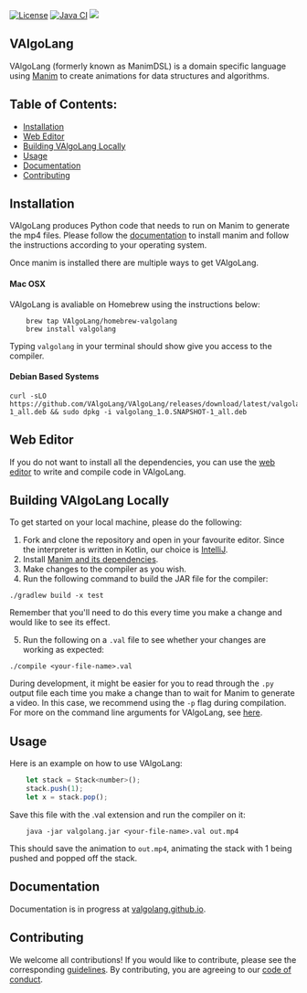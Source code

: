 [![License](https://img.shields.io/badge/License-BSD%203--Clause-blue.svg)](https://opensource.org/licenses/BSD-3-Clause)
[![Java CI](https://github.com/VAlgoLang/VAlgoLang/workflows/Java%20CI/badge.svg?branch=master)](https://github.com/VAlgoLang/VAlgoLang/actions?query=workflow%3A%22Java+CI%22)
[![](https://img.shields.io/badge/docs-readthedocs.svg)](https://valgolang.github.io)

## VAlgoLang

VAlgoLang (formerly known as ManimDSL) is a domain specific language using [Manim](https://github.com/3b1b/manim) to create animations for
data structures and algorithms.

## Table of Contents:
- [Installation](#installation)
- [Web Editor](#web-editor)
- [Building VAlgoLang Locally](#building-valgolang-locally)
- [Usage](#usage)
- [Documentation](#documentation)
- [Contributing](#contributing)

## Installation

VAlgoLang produces Python code that needs to run on Manim to generate the mp4 files. Please follow the
[documentation](https://manimce.readthedocs.io/en/latest/installation.html) to install manim
and follow the instructions according to your operating system.

Once manim is installed there are multiple ways to get VAlgoLang.

#### Mac OSX

VAlgoLang is avaliable on Homebrew using the instructions below:
```
    brew tap VAlgoLang/homebrew-valgolang
    brew install valgolang
```

Typing `valgolang` in your terminal should show give you access to the compiler.

#### Debian Based Systems

```
curl -sLO https://github.com/VAlgoLang/VAlgoLang/releases/download/latest/valgolang_1.0.SNAPSHOT-1_all.deb && sudo dpkg -i valgolang_1.0.SNAPSHOT-1_all.deb
```

## Web Editor

If you do not want to install all the dependencies, you can use the [web editor](http://valgolang.netlify.app/) to write and compile code in VAlgoLang.

## Building VAlgoLang Locally

To get started on your local machine, please do the following:

1. Fork and clone the repository and open in your favourite editor. Since the interpreter is written in Kotlin, our choice is [IntelliJ](https://www.jetbrains.com/idea/).
2. Install [Manim and its dependencies](https://docs.manim.community/en/latest/installation.html).
3. Make changes to the compiler as you wish.
4. Run the following command to build the JAR file for the compiler:

```
./gradlew build -x test
```

Remember that you'll need to do this every time you make a change and would like to see its effect.

5. Run the following on a `.val` file to see whether your changes are working as expected:

```
./compile <your-file-name>.val
```

During development, it might be easier for you to read through the `.py` output file each time you make a change than to wait for Manim to generate a video. In this case, we recommend using the `-p` flag during compilation. For more on the command line arguments for VAlgoLang, see [here](https://valgolang.github.io/usage.html#command-line-arguments).

## Usage

Here is an example on how to use VAlgoLang:

```js
    let stack = Stack<number>();
    stack.push(1);
    let x = stack.pop();
```

Save this file with the .val extension and run the compiler on it:

```
    java -jar valgolang.jar <your-file-name>.val out.mp4
```

This should save the animation to `out.mp4`, animating the stack with 1 being pushed and popped off the stack.


## Documentation
Documentation is in progress at [valgolang.github.io](https://valgolang.github.io/).

## Contributing
We welcome all contributions! If you would like to contribute, please see the corresponding [guidelines][contributing]. By contributing, you are agreeing to our [code of conduct][code-of-conduct].

[contributing]: https://github.com/VAlgoLang/VAlgoLang/blob/master/CONTRIBUTING.md
[code-of-conduct]: https://github.com/VAlgoLang/VAlgoLang/blob/master/CODE_OF_CONDUCT.md
